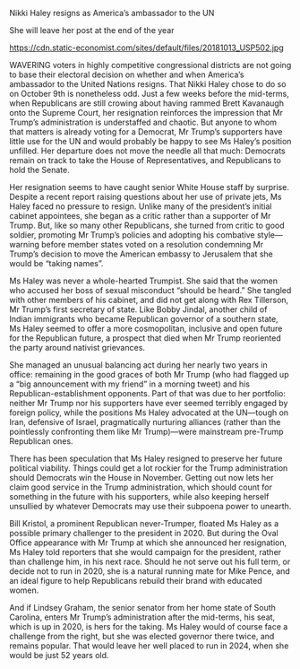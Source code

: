 Nikki Haley resigns as America’s ambassador to the UN

She will leave her post at the end of the year

https://cdn.static-economist.com/sites/default/files/20181013_USP502.jpg

WAVERING voters in highly competitive congressional districts are not going to base their electoral decision on whether and when America’s ambassador to the United Nations resigns. That Nikki Haley chose to do so on October 9th is nonetheless odd. Just a few weeks before the mid-terms, when Republicans are still crowing about having rammed Brett Kavanaugh onto the Supreme Court, her resignation reinforces the impression that Mr Trump’s administration is understaffed and chaotic. But anyone to whom that matters is already voting for a Democrat, Mr Trump’s supporters have little use for the UN and would probably be happy to see Ms Haley’s position unfilled. Her departure does not move the needle all that much: Democrats remain on track to take the House of Representatives, and Republicans to hold the Senate.

Her resignation seems to have caught senior White House staff by surprise. Despite a recent report raising questions about her use of private jets, Ms Haley faced no pressure to resign. Unlike many of the president’s initial cabinet appointees, she began as a critic rather than a supporter of Mr Trump. But, like so many other Republicans, she turned from critic to good soldier, promoting Mr Trump’s policies and adopting his combative style—warning before member states voted on a resolution condemning Mr Trump’s decision to move the American embassy to Jerusalem that she would be “taking names”.

Ms Haley was never a whole-hearted Trumpist. She said that the women who accused her boss of sexual misconduct “should be heard.” She tangled with other members of his cabinet, and did not get along with Rex Tillerson, Mr Trump’s first secretary of state. Like Bobby Jindal, another child of Indian immigrants who became Republican governor of a southern state, Ms Haley seemed to offer a more cosmopolitan, inclusive and open future for the Republican future, a prospect that died when Mr Trump reoriented the party around nativist grievances.

She managed an unusual balancing act during her nearly two years in office: remaining in the good graces of both Mr Trump (who had flagged up a “big announcement with my friend” in a morning tweet) and his Republican-establishment opponents. Part of that was due to her portfolio: neither Mr Trump nor his supporters have ever seemed terribly engaged by foreign policy, while the positions Ms Haley advocated at the UN—tough on Iran, defensive of Israel, pragmatically nurturing alliances (rather than the pointlessly confronting them like Mr Trump)—were mainstream pre-Trump Republican ones.

There has been speculation that Ms Haley resigned to preserve her future political viability. Things could get a lot rockier for the Trump administration should Democrats win the House in November. Getting out now lets her claim good service in the Trump administration, which should count for something in the future with his supporters, while also keeping herself unsullied by whatever Democrats may use their subpoena power to unearth.

Bill Kristol, a prominent Republican never-Trumper, floated Ms Haley as a possible primary challenger to the president in 2020. But during the Oval Office appearance with Mr Trump at which she announced her resignation, Ms Haley told reporters that she would campaign for the president, rather than challenge him, in his next race. Should he not serve out his full term, or decide not to run in 2020, she is a natural running mate for Mike Pence, and an ideal figure to help Republicans rebuild their brand with educated women.

And if Lindsey Graham, the senior senator from her home state of South Carolina, enters Mr Trump’s administration after the mid-terms, his seat, which is up in 2020, is hers for the taking. Ms Haley would of course face a challenge from the right, but she was elected governor there twice, and remains popular. That would leave her well placed to run in 2024, when she would be just 52 years old.